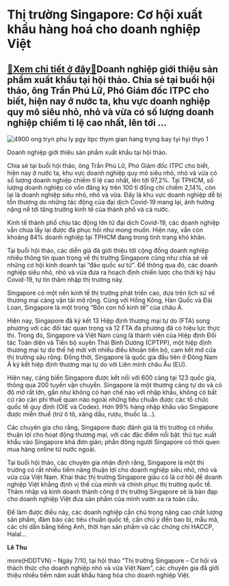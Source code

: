 Thị trường Singapore: Cơ hội xuất khẩu hàng hoá cho doanh nghiệp Việt
=====================================================================

[:gift:Xem chi tiết ở đây:gift:](https://hddtvn.com/thi-truong-singapore-co-hoi-xuat-khau-hang-hoa-cho-doanh-nghiep-viet/)Doanh nghiệp giới thiệu sản phẩm xuất khẩu tại hội thảo. Chia sẻ tại buổi hội thảo, ông Trần Phú Lữ, Phó Giám đốc ITPC cho biết, hiện nay ở nước ta, khu vực doanh nghiệp quy mô siêu nhỏ, nhỏ và vừa có số lượng doanh nghiệp chiếm tỉ lệ cao nhất, lên tới …
--------------------------------------------------------------------------------------------------------------------------------------------------------------------------------------------------------------------------------------------------------------





![4900 ong tryn phu ly pgy itpc thym gian hang tryng bay tyi hyi thyo 1](https://haiquanonline.com.vn/stores/news_dataimages/hoalt/102020/07/15/in_article/4900_Ong_TrYn_Phu_LY_-_PGY_ITPC_thYm_gian_hang_trYng_bay_tYi_hYi_thYo_1.jpg?rt=20201007160720 "undefined")


Doanh nghiệp giới thiệu sản phẩm xuất khẩu tại hội thảo.



Chia sẻ tại buổi hội thảo, ông Trần Phú Lữ, Phó Giám đốc ITPC cho biết, hiện nay ở nước ta, khu vực doanh nghiệp quy mô siêu nhỏ, nhỏ và vừa có số lượng doanh nghiệp chiếm tỉ lệ cao nhất, lên tới 97,2%. Tại TPHCM, số lượng doanh nghiệp có vốn đăng ký trên 100 tỉ đồng chỉ chiếm 2,14%, còn lại là doanh nghiệp siêu nhỏ, nhỏ và vừa. Đây là khu vực doanh nghiệp dễ bị tổn thương do những tác động của đại dịch Covid-19 mang lại, ảnh hưởng nặng nề tới tăng trưởng kinh tế của thành phố và cả nước.


Kinh tế thành phố chịu tác động lớn từ đại dịch Covid-19, các doanh nghiệp vẫn chưa lấy lại được đà phục hồi như mong muốn. Hiện nay, vẫn còn khoảng 84% doanh nghiệp tại TPHCM đang trong tình trạng khó khăn.


Tại buổi hội thảo, các diễn giả đã giới thiệu tới cộng đồng doanh nghiệp nhiều thông tin quan trọng về thị trường Singapore cũng như chia sẻ về những cơ hội kinh doanh tại “đảo quốc sư tử”. Để thông qua đó, các doanh nghiệp siêu nhỏ, nhỏ và vừa đưa ra hoạch định chiến lược cho thời kỳ hậu Covid-19, tự tin thâm nhập thị trường này.


Singapore có một nền kinh tế thị trường phát triển cao, dựa trên lịch sử về thương mại cảng vận tải mở rộng. Cùng với Hồng Kông, Hàn Quốc và Đài Loan, Singapore là một trong “Bốn con hổ kinh tế” của châu Á.


Hiện nay, Singapore đã ký kết 13 Hiệp định thương mại tự do (FTA) song phương với các đối tác quan trọng và 12 FTA đa phương đã có hiệu lực thực thi. Trong đó, Singapore và Việt Nam cùng là thành viên của Hiệp định Đối tác Toàn diện và Tiến bộ xuyên Thái Bình Dương (CPTPP), một hiệp định thương mại tự do thế hệ mới với nhiều điều khoản tiến bộ, cam kết mở cửa thị trường sâu rộng. Đồng thời, Singapore là quốc gia đầu tiên ở Đông Nam Á ký kết hiệp định thương mại tự do với Liên minh châu Âu (EU).


Hiện nay, cảng biển Singapore được kết nối với 600 cảng tại 123 quốc gia, thông qua 200 tuyến vận chuyển. Singapore là một thương cảng tự do và có độ mở rất lớn, gần như không có hạn chế nào với nhập khẩu, không có bất cứ rào cản phi thuế quan nào ngoài những tiêu chuẩn được các tổ chức quốc tế quy định (OIE và Codex). Hơn 99% hàng nhập khẩu vào Singapore được miễn thuế (trừ ô tô, xăng dầu, rượu, thuốc lá…).


Các chuyên gia cho rằng, Singapore được đánh giá là thị trường có nhiều thuận lợi cho hoạt động thương mại, với các đặc điểm nổi bật: thủ tục xuất khẩu vào Singapore khá đơn giản; phần đông người Singapore có thói quen mua hàng online từ nước ngoài.


Tại buổi hội thảo, các chuyên gia nhận định rằng, Singapore là một thị trường có rất nhiều tiềm năng thuận lợi cho doanh nghiệp siêu nhỏ, nhỏ và vừa của Việt Nam. Khai thác thị trường Singapore giàu có là cơ hội để doanh nghiệp Việt khẳng định vị thế của mình và chinh phục thị trường quốc tế. Thâm nhập và kinh doanh thành công ở thị trường Singapore sẽ là bàn đạp cho doanh nghiệp Việt đưa sản phẩm của mình vươn xa ra toàn cầu.


Để làm được điều này, các doanh nghiệp cần chú trọng nâng cao chất lượng sản phẩm, đảm bảo các tiêu chuẩn quốc tế, cần chú ý đến bao bì, mẫu mã, các chỉ dẫn bằng tiếng Anh, thời hạn sản phẩm và các chứng chỉ HACCP, Halal…




**Lê Thu**



more(HDDTVN) – Ngày 7/10, tại hội thảo “Thị trường Singapore – Cơ hội và thách thức cho doanh nghiệp nhỏ và vừa Việt Nam”, các chuyên gia đã giới thiệu nhiều tiềm năm xuất khẩu hàng hóa cho doanh nghiệp Việt.

